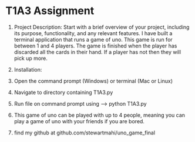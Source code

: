 # T1A3 Assignment


1. Project Description: Start with a brief overview of your project, including its purpose, functionality, and any relevant features. I have built a terminal application that runs a game of uno. This game is run for between 1 and 4 players. The game is finished when the player has discarded all the cards in their hand. If a player has not then they will pick up more.

2. Installation: 

1. Open the command prompt (Windows) or terminal (Mac or Linux)
2. Navigate to directory containing T1A3.py
3. Run file on command prompt using --> python T1A3.py


3. This game of uno can be played with up to 4 people, meaning you can play a game of uno with your friends if you are bored.

5. find my github at github.com/stewartmahi/uno_game_final


